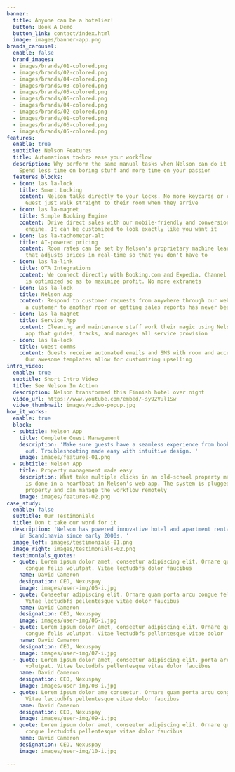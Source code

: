 ```yaml
---
banner:
  title: Anyone can be a hotelier!
  button: Book A Demo
  button_link: contact/index.html
  image: images/banner-app.png
brands_carousel:
  enable: false
  brand_images:
  - images/brands/01-colored.png
  - images/brands/02-colored.png
  - images/brands/04-colored.png
  - images/brands/03-colored.png
  - images/brands/05-colored.png
  - images/brands/06-colored.png
  - images/brands/04-colored.png
  - images/brands/02-colored.png
  - images/brands/01-colored.png
  - images/brands/06-colored.png
  - images/brands/05-colored.png
features:
  enable: true
  subtitle: Nelson Features
  title: Automations to<br> ease your workflow
  description: Why perform the same manual tasks when Nelson can do it for you? <br>
    Spend less time on boring stuff and more time on your passion
  features_blocks:
  - icon: las la-lock
    title: Smart Locking
    content: Nelson talks directly to your locks. No more keycards or check-in kiosks.
      Guest just walk straight to their room when they arrive
  - icon: las la-magnet
    title: Simple Booking Engine
    content: Drive direct sales with our mobile-friendly and conversion-obsessed booking
      engine. It can be customized to look exactly like you want it
  - icon: las la-tachometer-alt
    title: AI-powered pricing
    content: Room rates can be set by Nelson's proprietary machine learning algorithm
      that adjusts prices in real-time so that you don't have to
  - icon: las la-link
    title: OTA Integrations
    content: We connect directly with Booking.com and Expedia. Channel distribution
      is optimized so as to maximize profit. No more extranets
  - icon: las la-lock
    title: Nelson App
    content: Respond to customer requests from anywhere through our web app. Moving
      a customer to another room or getting sales reports has never been easier
  - icon: las la-magnet
    title: Service App
    content: Cleaning and maintenance staff work their magic using Nelson's own mobile
      app that guides, tracks, and manages all service provision
  - icon: las la-lock
    title: Guest comms
    content: Guests receive automated emails and SMS with room and access information.
      Our awesome templates allow for customizing upselling
intro_video:
  enable: true
  subtitle: Short Intro Video
  title: See Nelson In Action
  description: Nelson transformed this Finnish hotel over night
  video_url: https://www.youtube.com/embed/-sy92Vul1Sw
  video_thumbnail: images/video-popup.jpg
how_it_works:
  enable: true
  block:
  - subtitle: Nelson App
    title: Complete Guest Management
    description: 'Make sure guests have a seamless experience from booking to checking
      out. Troubleshooting made easy with intuitive design. '
    image: images/features-01.png
  - subtitle: Nelson App
    title: Property management made easy
    description: What take multiple clicks in an old-school property management system
      is done in a heartbeat in Nelson's web app. The system is plugged into the physical
      property and can manage the workflow remotely
    image: images/features-02.png
case_study:
  enable: false
  subtitle: Our Testimonials
  title: Don't take our word for it
  description: 'Nelson has powered innovative hotel and apartment rental businesses
    in Scandinavia since early 2000s. '
  image_left: images/testimonials-01.png
  image_right: images/testimonials-02.png
  testimonials_quotes:
  - quote: Lorem ipsum dolor amet, conseetur adipiscing elit. Ornare quam porta arcu
      congue felis volutpat. Vitae lectudbfs dolor faucibus
    name: David Cameron
    designation: CEO, Nexuspay
    image: images/user-img/05-i.jpg
  - quote: Conseetur adipiscing elit. Ornare quam porta arcu congue felis volutpat.
      Vitae lectudbfs pellentesque vitae dolor faucibus
    name: David Cameron
    designation: CEO, Nexuspay
    image: images/user-img/06-i.jpg
  - quote: Lorem ipsum dolor amet, conseetur adipiscing elit. Ornare quam porta arcu
      congue felis volutpat. Vitae lectudbfs pellentesque vitae dolor
    name: David Cameron
    designation: CEO, Nexuspay
    image: images/user-img/07-i.jpg
  - quote: Lorem ipsum dolor amet, conseetur adipiscing elit. porta arcu congue felis
      volutpat. Vitae lectudbfs pellentesque vitae dolor faucibus
    name: David Cameron
    designation: CEO, Nexuspay
    image: images/user-img/08-i.jpg
  - quote: Lorem ipsum dolor ame conseetur. Ornare quam porta arcu congue felis volutpat.
      Vitae lectudbfs pellentesque vitae dolor faucibus
    name: David Cameron
    designation: CEO, Nexuspay
    image: images/user-img/09-i.jpg
  - quote: Lorem ipsum dolor amet, conseetur adipiscing elit. Ornare quam porta arcu
      congue lectudbfs pellentesque vitae dolor faucibus
    name: David Cameron
    designation: CEO, Nexuspay
    image: images/user-img/10-i.jpg

---
```

